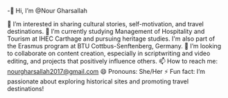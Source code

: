 -👋 Hi, I’m @Nour Gharsallah

👀 I’m interested in sharing cultural stories, self-motivation, and travel destinations.
🌱 I’m currently studying Management of Hospitality and Tourism at IHEC Carthage and pursuing heritage studies. I'm also part of the Erasmus program at BTU Cottbus-Senftenberg, Germany.
💞️ I’m looking to collaborate on content creation, especially in scriptwriting and video editing, and projects that positively influence others.
📫 How to reach me: nourgharsallah2017@gmail.com
😄 Pronouns: She/Her
⚡ Fun fact: I’m passionate about exploring historical sites and promoting travel destinations!

